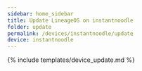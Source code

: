 ```yaml
---
sidebar: home_sidebar
title: Update LineageOS on instantnoodle
folder: update
permalink: /devices/instantnoodle/update
device: instantnoodle
---
```

{% include templates/device_update.md %}
